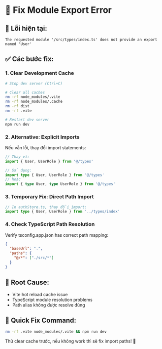 # 🔧 Fix Module Export Error

## 🚨 Lỗi hiện tại:
```
The requested module '/src/types/index.ts' does not provide an export named 'User'
```

## ✅ Các bước fix:

### 1. Clear Development Cache
```bash
# Stop dev server (Ctrl+C)

# Clear all caches
rm -rf node_modules/.vite
rm -rf node_modules/.cache
rm -rf dist
rm -rf .vite

# Restart dev server
npm run dev
```

### 2. Alternative: Explicit Imports
Nếu vẫn lỗi, thay đổi import statements:

```typescript
// Thay vì:
import { User, UserRole } from '@/types'

// Sử dụng:
import type { User, UserRole } from '@/types'
// hoặc
import { type User, type UserRole } from '@/types'
```

### 3. Temporary Fix: Direct Path Import
```typescript
// In authStore.ts, thay đổi import:
import type { User, UserRole } from '../types/index'
```

### 4. Check TypeScript Path Resolution
Verify tsconfig.app.json has correct path mapping:
```json
{
  "baseUrl": ".",
  "paths": {
    "@/*": ["./src/*"]
  }
}
```

## 🎯 Root Cause:
- Vite hot reload cache issue
- TypeScript module resolution problems
- Path alias không được resolve đúng

## 🚀 Quick Fix Command:
```bash
rm -rf .vite node_modules/.vite && npm run dev
```

Thử clear cache trước, nếu không work thì sẽ fix import paths! 🔄